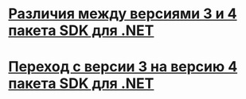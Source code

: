 # [Различия между версиями 3 и 4 пакета SDK для .NET](migration-about.md)
# [Переход с версии 3 на версию 4 пакета SDK для .NET](conversion-framework.md)